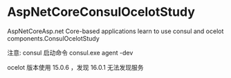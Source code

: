 # AspNetCoreConsulOcelotStudy
AspNetCoreAsp.net Core-based applications learn to use consul and ocelot components.ConsulOcelotStudy


注意:
consul 启动命令 consul.exe agent -dev

ocelot 版本使用 15.0.6 ，发现 16.0.1 无法发现服务